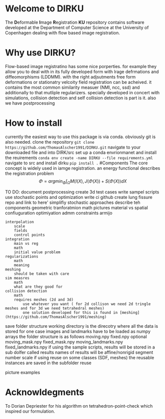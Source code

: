 # Welcome to DIRKU
The **D**eformable **I**mage **R**egistration **KU** repository contains software developed at the Department of Computer Science at the University of Copenhagen dealing with flow based image registration.
# Why use DIRKU?
Flow-based image registratino has some nice porperties. for example they allow you to deal with in its fully developed form with lrage defrmations and diffeomorphisms (LDDMM). with the right adjsutments free form deformations or stationatry velcoity field registration can be acheived.
it contains the most common similarity measuer (NMI, ncc, ssd) and additionally to that mutliple regularizers.
specially developed in concert with simulations, collision detection and self collision detection is part is it.
also we have postprocessing 

# How to install
currently the easiest way to use this package is via conda. obviously git is also needed.
clone the repository
 ```git clone https://github.com/ThomasAlscher1991/DIRKU.git```
navigate to your downloaded file and into DIRK/src
set up a conda envrionmanet and install the reuirements
```conda env create -name DIRKU --file requirements.yml ```
navigate to src and install dirku
```pip install .```
#Components
The core concept is widely used in iamge registration.
an energy functional describes the registration problem 
$$\Phi = argmin_{\Phi} \int_{\Omega}M(I(X), J(\Phi(X)) +S(\Phi(X))dX$$

TO DO:
document postprocessing
create 3d test cases
write sampel scripts
	use stochastic points and optimization
write ci github
create lung fissure repo and link to here'
simplifiy stochastic approaches
describe teh components
	geometric tranforatmion
        math
        pictures
        material vs spatial confiuguration
	optimiyation
		admm
			constraints
		armijo

	interpolation
		scale
		fields
        control points
	integration
		main vs reg
        math
        initial value problem
	regularizations
        math
        meaning
	meshing
		should be taken with care
	sim measres
        math
        what are they good for
    collision detection
        math
		requires meshes (2d and 3d) 
			use whatever you want ( for 2d collison we need 2d tringle meshes and for 3d we need tetrahedral meshes)
			one solution developed for this is found in [meshing](https://github.com/ThomasAlscher1991/meshing)


save folder structure
	working directory is the direcotry where all the data is stored for one case
	images and landmarks have to be loaded as numpy arrays
	the folder structure is as follows
		moving.npy
		fixed.npy
		optional	
			moving_mask.npy
			fixed_mask.npy
			moving_landmarks.npy
			fixed_landmarks.npy
	if using the sample scripts, results will be stored in a sub dolfer called results
		names of results will be affine/nonrigid segment number scale 
	if using reuse on some classes (SDF, meshes) the reusable instances are saved in the subfolder reuse



picture examples

# Acknowldegments
To Dorian Depriester for his algorithm on tetrahedron-point-check which inspired our formulation.
